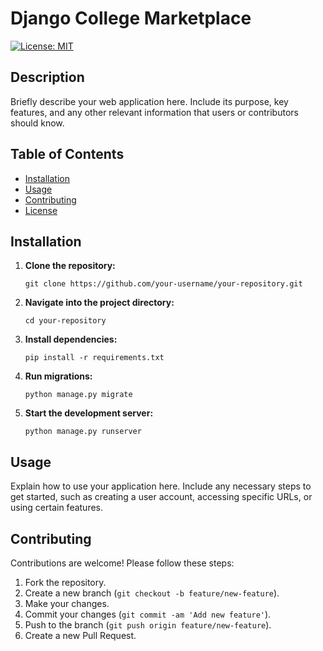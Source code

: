 
# Django College Marketplace

[![License: MIT](https://img.shields.io/badge/License-MIT-yellow.svg)](https://opensource.org/licenses/MIT)

## Description

Briefly describe your web application here. Include its purpose, key features, and any other relevant information that users or contributors should know.

## Table of Contents

- [Installation](#installation)
- [Usage](#usage)
- [Contributing](#contributing)
- [License](#license)

## Installation

1. **Clone the repository:**
   ```
   git clone https://github.com/your-username/your-repository.git
   ```

2. **Navigate into the project directory:**
   ```
   cd your-repository
   ```

3. **Install dependencies:**
   ```
   pip install -r requirements.txt
   ```

4. **Run migrations:**
   ```
   python manage.py migrate
   ```

5. **Start the development server:**
   ```
   python manage.py runserver
   ```

## Usage

Explain how to use your application here. Include any necessary steps to get started, such as creating a user account, accessing specific URLs, or using certain features.

## Contributing

Contributions are welcome! Please follow these steps:

1. Fork the repository.
2. Create a new branch (`git checkout -b feature/new-feature`).
3. Make your changes.
4. Commit your changes (`git commit -am 'Add new feature'`).
5. Push to the branch (`git push origin feature/new-feature`).
6. Create a new Pull Request.

